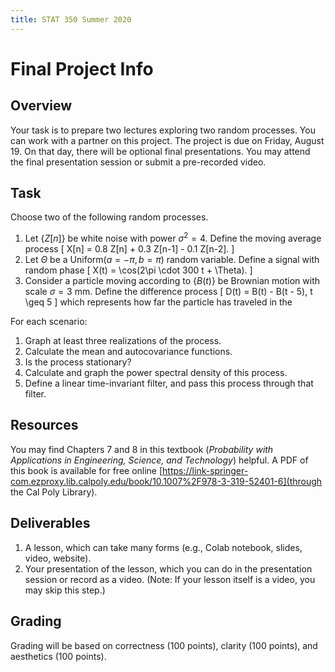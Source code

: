 ```yaml
---
title: STAT 350 Summer 2020
---
```


<script type="text/javascript"
      src="https://cdnjs.cloudflare.com/ajax/libs/mathjax/2.7.3/MathJax.js?config=TeX-AMS-MML_HTMLorMML">
    </script>

# Final Project Info

## Overview

Your task is to prepare two lectures exploring two random processes. You can work with a partner on this project. 
The project is due on Friday, August 19. On that day, there will be optional final presentations. You may attend the 
final presentation session or submit a pre-recorded video.

## Task

Choose two of the following random processes.

1. Let $\{ Z[n] \}$ be white noise with power $\sigma^2 = 4$. Define the moving average process
\[ X[n] = 0.8 Z[n] + 0.3 Z[n-1] - 0.1 Z[n-2].  \]
2. Let $\Theta$ be a $\text{Uniform}(a=-\pi, b=\pi)$ random variable. Define a signal with random phase
\[ X(t) = \cos(2\pi \cdot 300 t + \Theta). \]
3. Consider a particle moving according to $\{ B(t) \}$ be Brownian motion with scale $\sigma = 3$ mm. Define the difference process 
\[ D(t) = B(t) - B(t - 5), t \geq 5 \]
which represents how far the particle has traveled in the
    
For each scenario:

1. Graph at least three realizations of the process.
2. Calculate the mean and autocovariance functions. 
3. Is the process stationary?
4. Calculate and graph the power spectral density of this process.
5. Define a linear time-invariant filter, and pass this process through that filter.

## Resources

You may find Chapters 7 and 8 in this textbook (_Probability with Applications in Engineering, Science, and Technology_) helpful. 
A PDF of this book is available for free online 
[https://link-springer-com.ezproxy.lib.calpoly.edu/book/10.1007%2F978-3-319-52401-6](through the Cal Poly Library).

## Deliverables

1. A lesson, which can take many forms (e.g., Colab notebook, slides, video, website).
2. Your presentation of the lesson, which you can do in the presentation session or record as a video. (Note: If your lesson 
itself is a video, you may skip this step.)

## Grading

Grading will be based on correctness (100 points), clarity (100 points), and aesthetics (100 points).
